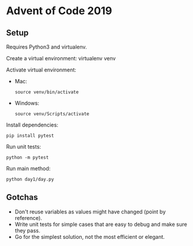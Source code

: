 # Advent of Code 2019

## Setup
Requires Python3 and virtualenv.

Create a virtual environment:
    virtualenv venv

Activate virtual environment:

* Mac:

    `source venv/bin/activate`

* Windows:

    `source venv/Scripts/activate`

Install dependencies:

    pip install pytest

Run unit tests:

    python -m pytest

Run main method:

    python day1/day.py

## Gotchas

* Don't reuse variables as values might have changed (point by reference).
* Write unit tests for simple cases that are easy to debug and make sure they pass.
* Go for the simplest solution, not the most efficient or elegant.
